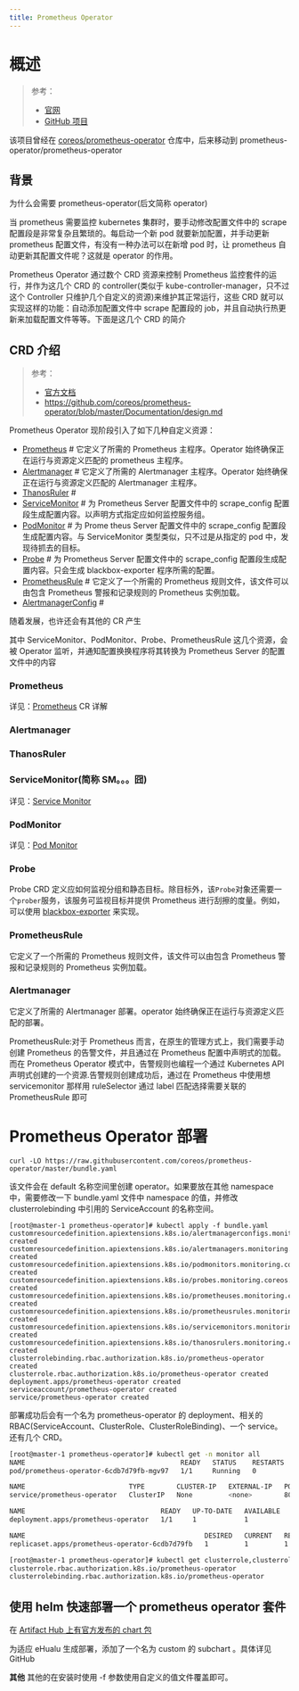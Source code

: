 ```yaml
---
title: Prometheus Operator
---
```


# 概述

> 参考：
>
> - [官网](https://prometheus-operator.dev/)
> - [GitHub 项目](https://github.com/prometheus-operator/prometheus-operator)

该项目曾经在 [coreos/prometheus-operator](https://github.com/coreos/prometheus-operator) 仓库中，后来移动到 prometheus-operator/prometheus-operator

## 背景

为什么会需要 prometheus-operator(后文简称 operator)

当 prometheus 需要监控 kubernetes 集群时，要手动修改配置文件中的 scrape 配置段是非常复杂且繁琐的。每启动一个新 pod 就要新加配置，并手动更新 prometheus 配置文件，有没有一种办法可以在新增 pod 时，让 prometheus 自动更新其配置文件呢？这就是 operator 的作用。

Prometheus Operator 通过数个 CRD 资源来控制 Prometheus 监控套件的运行，并作为这几个 CRD 的 controller(类似于 kube-controller-manager，只不过这个 Controller 只维护几个自定义的资源)来维护其正常运行，这些 CRD 就可以实现这样的功能：自动添加配置文件中 scrape 配置段的 job，并且自动执行热更新来加载配置文件等等。下面是这几个 CRD 的简介

## CRD 介绍

> 参考：
>
> - [官方文档](https://prometheus-operator.dev/docs/operator/design)
> - https://github.com/coreos/prometheus-operator/blob/master/Documentation/design.md

Prometheus Operator 现阶段引入了如下几种自定义资源：

- [Prometheus](https://prometheus-operator.dev/docs/operator/design/#prometheus) # 它定义了所需的 Prometheus 主程序。Operator 始终确保正在运行与资源定义匹配的 prometheus 主程序。
- [Alertmanager](https://prometheus-operator.dev/docs/operator/design/#alertmanager) # 它定义了所需的 Alertmanager 主程序。Operator 始终确保正在运行与资源定义匹配的 Alertmanager 主程序。
- [ThanosRuler](https://prometheus-operator.dev/docs/operator/design/#thanosruler) #
- [ServiceMonitor](https://prometheus-operator.dev/docs/operator/design/#servicemonitor) # 为 Prometheus Server 配置文件中的 scrape_config 配置段生成配置内容。以声明方式指定应如何监控服务组。
- [PodMonitor](https://prometheus-operator.dev/docs/operator/design/#podmonitor) # 为 Prome theus Server 配置文件中的 scrape_config 配置段生成配置内容。与 ServiceMonitor 类型类似，只不过是从指定的 pod 中，发现待抓去的目标。
- [Probe](https://prometheus-operator.dev/docs/operator/design/#probe) # 为 Prometheus Server 配置文件中的 scrape_config 配置段生成配置内容。只会生成 blackbox-exporter 程序所需的配置。
- [PrometheusRule](https://prometheus-operator.dev/docs/operator/design/#prometheusrule) # 它定义了一个所需的 Prometheus 规则文件，该文件可以由包含 Prometheus 警报和记录规则的 Prometheus 实例加载。
- [AlertmanagerConfig](https://prometheus-operator.dev/docs/operator/design/#alertmanagerconfig) #

随着发展，也许还会有其他的 CR 产生

其中 ServiceMonitor、PodMonitor、Probe、PrometheusRule 这几个资源，会被 Operator 监听，并通知配置换换程序将其转换为 Prometheus Server 的配置文件中的内容

### Prometheus

详见：[Prometheus](/docs/6.可观测性/Metrics/Prometheus/Prometheus%20衍生品/Prometheus%20Operator/CR%20详解/Prometheus/Prometheus.md) CR 详解

### Alertmanager

### ThanosRuler

### ServiceMonitor(简称 SM。。。囧)

详见：[Service Monitor](/docs/6.可观测性/Metrics/Prometheus/Prometheus%20衍生品/Prometheus%20Operator/CR%20详解/Service%20Monitor.md)

### PodMonitor

详见：[Pod Monitor](/docs/6.可观测性/Metrics/Prometheus/Prometheus%20衍生品/Prometheus%20Operator/CR%20详解/Pod%20Monitor.md)

### Probe

Probe CRD 定义应如何监视分组和静态目标。除目标外，该`Probe`对象还需要一个`prober`服务，该服务可监视目标并提供 Prometheus 进行刮擦的度量。例如，可以使用 [blackbox-exporter](https://github.com/prometheus/blackbox_exporter/) 来实现。

### PrometheusRule

它定义了一个所需的 Prometheus 规则文件，该文件可以由包含 Prometheus 警报和记录规则的 Prometheus 实例加载。

### Alertmanager

它定义了所需的 Alertmanager 部署。operator 始终确保正在运行与资源定义匹配的部署。

PrometheusRule:对于 Prometheus 而言，在原生的管理方式上，我们需要手动创建 Prometheus 的告警文件，并且通过在 Prometheus 配置中声明式的加载。而在 Prometheus Operator 模式中，告警规则也编程一个通过 Kubernetes API 声明式创建的一个资源.告警规则创建成功后，通过在 Prometheus 中使用想 servicemonitor 那样用 ruleSelector 通过 label 匹配选择需要关联的 PrometheusRule 即可

# Prometheus Operator 部署

    curl -LO https://raw.githubusercontent.com/coreos/prometheus-operator/master/bundle.yaml

该文件会在 default 名称空间里创建 operator。如果要放在其他 namespace 中，需要修改一下 bundle.yaml 文件中 namespace 的值，并修改 clusterrolebinding 中引用的 ServiceAccount 的名称空间。

    [root@master-1 prometheus-operator]# kubectl apply -f bundle.yaml
    customresourcedefinition.apiextensions.k8s.io/alertmanagerconfigs.monitoring.coreos.com created
    customresourcedefinition.apiextensions.k8s.io/alertmanagers.monitoring.coreos.com created
    customresourcedefinition.apiextensions.k8s.io/podmonitors.monitoring.coreos.com created
    customresourcedefinition.apiextensions.k8s.io/probes.monitoring.coreos.com created
    customresourcedefinition.apiextensions.k8s.io/prometheuses.monitoring.coreos.com created
    customresourcedefinition.apiextensions.k8s.io/prometheusrules.monitoring.coreos.com created
    customresourcedefinition.apiextensions.k8s.io/servicemonitors.monitoring.coreos.com created
    customresourcedefinition.apiextensions.k8s.io/thanosrulers.monitoring.coreos.com created
    clusterrolebinding.rbac.authorization.k8s.io/prometheus-operator created
    clusterrole.rbac.authorization.k8s.io/prometheus-operator created
    deployment.apps/prometheus-operator created
    serviceaccount/prometheus-operator created
    service/prometheus-operator created

部署成功后会有一个名为 prometheus-operator 的 deployment、相关的 RBAC(ServiceAccount、ClusterRole、ClusterRoleBinding)、一个 service。还有几个 CRD。

```bash
[root@master-1 prometheus-operator]# kubectl get -n monitor all
NAME                                       READY   STATUS    RESTARTS   AGE
pod/prometheus-operator-6cdb7d79fb-mgv97   1/1     Running   0          35s

NAME                          TYPE        CLUSTER-IP   EXTERNAL-IP   PORT(S)    AGE
service/prometheus-operator   ClusterIP   None         <none>        8080/TCP   36s

NAME                                  READY   UP-TO-DATE   AVAILABLE   AGE
deployment.apps/prometheus-operator   1/1     1            1           36s

NAME                                             DESIRED   CURRENT   READY   AGE
replicaset.apps/prometheus-operator-6cdb7d79fb   1         1         1       36s

[root@master-1 prometheus-operator]# kubectl get clusterrole,clusterrolebindings | grep prometheus
clusterrole.rbac.authorization.k8s.io/prometheus-operator                                                    2021-01-22T15:43:34Z
clusterrolebinding.rbac.authorization.k8s.io/prometheus-operator                                    ClusterRole/prometheus-operator                                                    58s
```

## 使用 helm 快速部署一个 prometheus operator 套件

在 [Artifact Hub 上有官方发布的 chart 包](https://artifacthub.io/packages/helm/prometheus-community/kube-prometheus-stack)

为适应 eHualu 生成部署，添加了一个名为 custom 的 subchart 。具体详见 GitHub

**其他**
其他的在安装时使用 -f 参数使用自定义的值文件覆盖即可。
